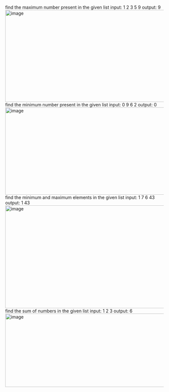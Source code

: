 find the maximum number present in the given list  input: 1 2 3 5 9    output: 9
<img width="1292" height="292" alt="image" src="https://github.com/user-attachments/assets/ae871599-aa08-41d6-b247-0c7398a73628" />
find the minimum number present in the given list   input: 0 9 6 2     output: 0
<img width="1282" height="277" alt="image" src="https://github.com/user-attachments/assets/aff93001-787f-458e-8ef3-e27804fd0c90" />
find the minimum and maximum elements in the given list     input: 1 7 6 43   output: 1  43
<img width="1288" height="326" alt="image" src="https://github.com/user-attachments/assets/d861586c-1483-4f43-a105-e54e8481ca84" />
find the sum of numbers in the given list    input: 1 2 3    output: 6
<img width="1257" height="233" alt="image" src="https://github.com/user-attachments/assets/94a29217-a9bb-4163-aa64-a66e0f139dc5" />
